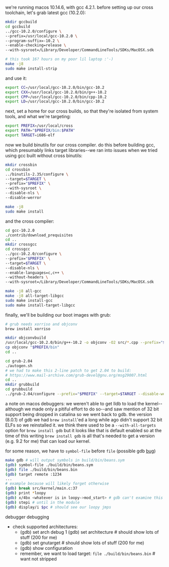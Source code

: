 we're running macos 10.14.6, with gcc 4.2.1. before setting up our cross
toolchain, let's grab latest gcc (10.2.0):

```sh
mkdir gccbuild
cd gccbuild
../gcc-10.2.0/configure \
--prefix=/usr/local/gcc-10.2.0 \
--program-suffix=-10.2 \
--enable-checking=release \
--with-sysroot=/Library/Developer/CommandLineTools/SDKs/MacOSX.sdk

# this took 16? hours on my poor lil laptop :'-)
make -j8
sudo make install-strip
```

and use it:

```sh
export CC=/usr/local/gcc-10.2.0/bin/gcc-10.2
export CXX=/usr/local/gcc-10.2.0/bin/g++-10.2
export CPP=/usr/local/gcc-10.2.0/bin/cpp-10.2
export LD=/usr/local/gcc-10.2.0/bin/gcc-10.2
```

next, set a home for our cross builds, so that they're isolated from system
tools, and what we're targeting:

```sh
export PREFIX=/usr/local/cross
export PATH="$PREFIX/bin:$PATH"
export TARGET=i686-elf
```

now we build binutils for our cross compiler. do this before building gcc,
which presumably links target libraries--we ran into issues when we tried using
gcc built without cross binutils:

```sh
mkdir crossbin
cd crossbin
../binutils-2.35/configure \
--target=$TARGET \
--prefix="$PREFIX" \
--with-sysroot \
--disable-nls \
--disable-werror

make -j8
sudo make install
```

and the cross compiler:

```sh
cd gcc-10.2.0
./contrib/download_prequisites
cd ..
mkdir crossgcc
cd crossgcc
../gcc-10.2.0/configure \
--prefix="$PREFIX" \
--target=$TARGET \
--disable-nls \
--enable-languages=c,c++ \
--without-headers \
--with-sysroot=/Library/Developer/CommandLineTools/SDKs/MacOSX.sdk

make -j8 all-gcc
make -j8 all-target-libgcc
sudo make install-gcc
sudo make install-target-libgcc
```

finally, we'll be building our boot images with grub:

```sh
# grub needs xorriso and objconv
brew install xorriso

mkdir objconvbuild
/usr/local/gcc-10.2.0/bin/g++-10.2 -o objconv -O2 src/*.cpp --prefix="$PREFIX"
cp objconv "$PREFIX/bin"
cd ..

cd grub-2.04
./autogen.sh
# we had to make this 2-line patch to get 2.04 to build:
# https://www.mail-archive.com/grub-devel@gnu.org/msg29007.html
cd ..
mkdir grubbuild
cd grubbuild
../grub-2.04/configure --prefix="$PREFIX" --target=$TARGET --disable-werror
```

a note on macos debuggers: we weren't able to get lldb to load the kernel--although
we made only a pitiful effort to do so--and saw mention of 32 bit support being dropped
in catalina so we went back to gdb. the version (8.0.1) of gdb we had `brew install`'ed
a long while ago didn't support 32 bit ELFs so we reinstalled it. we think there
used to be a `--with-all-targets` option for `brew install gdb` but it looks like
that is default enabled so at the time of this writing `brew install gdb` is all
that's needed to get a version (e.g. 9.2 for me) that can load our kernel.

for some reason, we have to `symbol-file` before `file` (possible gdb [bug](https://stackoverflow.com/questions/57239664/gdb-reading-symbols-with-symbol-file-command-on-a-core-file))

```sh
make gdb # will output symbols in build/bin/beans.sym
(gdb) symbol-file ./build/bin/beans.sym
(gdb) file ./build/bin/beans.bin
(gdb) target remote :1234
...
# example because will likely forget otherwise
(gdb) break src/kernel/main.c:37
(gdb) print *loopy
(gdb) x/4bx <whatever is in loopy->mod_start> # gdb can't examine this memory
(gdb) stepi # until in the module
(gdb) display/i $pc # should see our loopy jmps
```

debugger debugging
- check supported architectures:
  - (gdb) set arch debug 1
    (gdb) set architecture <tab> # should show lots of stuff (200 for me)
  - (gdb) set gnutarget <tab> # should show lots of stuff (200 for me)
  - (gdb) show configuration
  - remember, we want to load target: `file ./build/bin/beans.bin` # want not stripped
